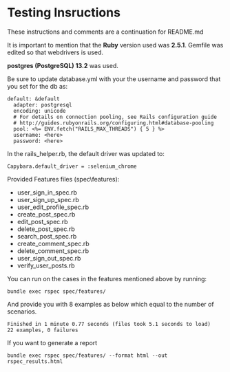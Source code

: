 # Testing Insructions 

These instructions and comments are a continuation for README.md

It is important to mention that the **Ruby** version used was **2.5.1**. Gemfile was edited so that webdrivers is used.

**postgres (PostgreSQL) 13.2** was used.

Be sure to update database.yml with your the username and password that you set for the db as:
```
default: &default
  adapter: postgresql
  encoding: unicode
  # For details on connection pooling, see Rails configuration guide
  # http://guides.rubyonrails.org/configuring.html#database-pooling
  pool: <%= ENV.fetch("RAILS_MAX_THREADS") { 5 } %>
  username: <here> 
  password: <here>
```

In the rails_helper.rb, the default driver was updated to:
```
Capybara.default_driver = :selenium_chrome
```
Provided Features files (spec\features\):
* user_sign_in_spec.rb
* user_sign_up_spec.rb
* user_edit_profile_spec.rb
* create_post_spec.rb
* edit_post_spec.rb
* delete_post_spec.rb
* search_post_spec.rb
* create_comment_spec.rb
* delete_comment_spec.rb
* user_sign_out_spec.rb
* verify_user_posts.rb

You can run on the cases in the features mentioned above by running:
```
bundle exec rspec spec/features/
```
And provide you with 8 examples as below which equal to the number of scenarios.
```
Finished in 1 minute 0.77 seconds (files took 5.1 seconds to load)
22 examples, 0 failures
```

If you want to generate a report
```
bundle exec rspec spec/features/ --format html --out rspec_results.html
```
